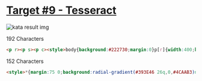 # [Target #9 - Tesseract](https://cssbattle.dev/play/9)

![kata result img](https://cssbattle.dev/targets/9.png)

192 Characters

```HTML
<p r><p s><p c><style>body{background:#222730;margin:0}p[r]{width:400;height:150;background:#4CAAB3;margin:75 0}p[s]{width:150;height:150;background:#4CAAB3;transform:rotate(45deg);margin:-225 125;box-shadow:0 0 0 50px#222730}p[c]{position:absolute;width:50;height:50;background:#393E46;border-radius:50%;margin:125 175
```

152 Characters

```HTML
<style>*{margin:75 0;background:radial-gradient(#393E46 26q,0,#4CAAB3)no-repeat#222730}*>*{margin:0 125;outline:53q #222730 solid;transform:rotate(45deg
```
